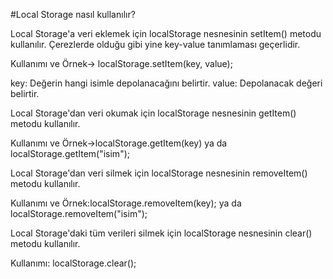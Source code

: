 #Local Storage nasıl kullanılır?

Local Storage'a veri eklemek için localStorage nesnesinin setItem() metodu kullanılır. Çerezlerde olduğu gibi yine key-value tanımlaması geçerlidir.

Kullanımı ve Örnek-> localStorage.setItem(key, value);

key: Değerin hangi isimle depolanacağını belirtir.
value: Depolanacak değeri belirtir.

Local Storage'dan veri okumak için localStorage nesnesinin getItem() metodu kullanılır.

Kullanımı ve Örnek->localStorage.getItem(key) ya da localStorage.getItem("isim");

Local Storage'dan veri silmek için localStorage nesnesinin removeItem() metodu kullanılır.

Kullanımı ve Örnek:localStorage.removeItem(key); ya da localStorage.removeItem("isim");

Local Storage'daki tüm verileri silmek için localStorage nesnesinin clear() metodu kullanılır.

Kullanımı: localStorage.clear();
